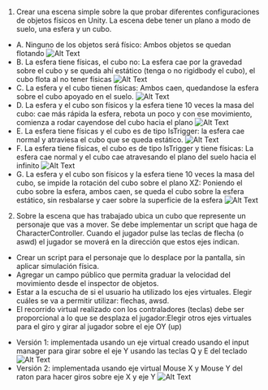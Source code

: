 1. Crear una escena simple sobre la que probar diferentes configuraciones de objetos físicos en Unity. La escena debe tener un plano a modo de suelo, una esfera y un cubo.
- A. Ninguno de los objetos será físico: Ambos objetos se quedan flotando
![Alt Text](https://github.com/alu0101325583/Interfaces-Inteligentes/blob/main/Lab%201/Gifs/P1-Gif1.gif)
- B. La esfera tiene físicas, el cubo no: La esfera cae por la gravedad sobre el cubo y se queda ahí estático (tenga o no rigidbody el cubo), el cubo flota al no tener físicas
![Alt Text](https://github.com/alu0101325583/Interfaces-Inteligentes/blob/main/Lab%201/Gifs/P1-Gif2.gif)
- C. La esfera y el cubo tienen físicas: Ambos caen, quedandose la esfera sobre el cubo apoyado en el suelo.
![Alt Text](https://github.com/alu0101325583/Interfaces-Inteligentes/blob/main/Lab%201/Gifs/P1-Gif3.gif)
- D. La esfera y el cubo son físicos y la esfera tiene 10 veces la masa del cubo: cae más rápida la esfera, rebota un poco y con ese movimiento, comienza a rodar cayendose del cubo hacia el plano
![Alt Text](https://github.com/alu0101325583/Interfaces-Inteligentes/blob/main/Lab%201/Gifs/P1-Gif4.gif)
- E. La esfera tiene físicas y el cubo es de tipo IsTrigger: la esfera cae normal y atraviesa el cubo que se queda estático.
![Alt Text](https://github.com/alu0101325583/Interfaces-Inteligentes/blob/main/Lab%201/Gifs/P1-Gif5.gif)
- F. La esfera tiene físicas, el cubo es de tipo IsTrigger y tiene físicas: La esfera cae normal y el cubo cae atravesando el plano del suelo hacia el infinito
![Alt Text](https://github.com/alu0101325583/Interfaces-Inteligentes/blob/main/Lab%201/Gifs/P1-Gif6.gif)
- G. La esfera y el cubo son físicos y la esfera tiene 10 veces la masa del cubo, se impide la rotación del cubo sobre el plano XZ: Poniendo el cubo sobre la esfera, ambos caen, se queda el cubo sobre la esfera estático, sin resbalarse y caer sobre la superficie de la esfera
![Alt Text](https://github.com/alu0101325583/Interfaces-Inteligentes/blob/main/Lab%201/Gifs/P1-Gif7.gif)

2. Sobre la escena que has trabajado ubica un cubo que represente un personaje que vas a mover. Se debe implementar un script que haga de CharacterController. Cuando el jugador pulse las teclas de flecha (o aswd) el jugador se moverá en la dirección que estos ejes indican.
- Crear un script para el personaje que lo desplace por la pantalla, sin aplicar simulación física.
- Agregar un campo público que permita graduar la velocidad del movimiento desde el inspector de objetos.
- Estar a la escucha de si el usuario ha utilizado los ejes virtuales. Elegir cuáles se va a permitir utilizar: flechas, awsd.
- El recorrido virtual realizado con los contraladores (teclas) debe ser proporcional a lo que se desplaza el jugador:Elegir otros ejes virtuales para el giro y girar al jugador sobre el eje OY (up) 
+ Versión 1: implementada usando un eje virtual creado usando el input manager para girar sobre el eje Y usando las teclas Q y E del teclado
![Alt Text](https://github.com/alu0101325583/Interfaces-Inteligentes/blob/main/Lab%201/Gifs/P1-Gif8.1.gif)
+ Versión 2: implementada usando eje virtual Mouse X y Mouse Y del raton para hacer giros sobre eje X y eje Y
![Alt Text](https://github.com/alu0101325583/Interfaces-Inteligentes/blob/main/Lab%201/Gifs/P1-Gif8.2.gif)

